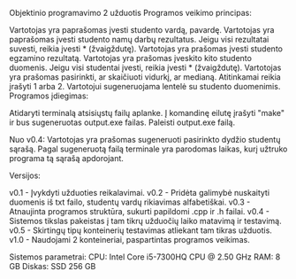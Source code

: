 Objektinio programavimo 2 užduotis Programos veikimo principas:

Vartotojas yra paprašomas įvesti studento vardą, pavardę. Vartotojas yra paprašomas įvesti studento namų darbų rezultatus. Jeigu visi rezultatai suvesti, reikia įvesti * (žvaigždutę). Vartotojas yra prašomas įvesti studento egzamino rezultatą. Vartotojas yra prašomas įveskito kito studento duomenis. Jeigu visi studentai įvesti, reikia įvesti * (žvaigždutę). Vartotojas yra prašomas pasirinkti, ar skaičiuoti vidurkį, ar medianą. Atitinkamai reikia įrašyti 1 arba 2. Vartotojui sugeneruojama lentelė su studento duomenimis. Programos įdiegimas:

Atidaryti terminalą atsisiųstų failų aplanke. Į komandinę eilutę įrašyti "make" ir bus sugeneruotas output.exe failas. Paleisti output.exe failą.

Nuo v0.4: Vartotojas yra prašomas sugeneruoti pasirinkto dydžio studentų sąrašą. Pagal sugeneruotą failą terminale yra parodomas laikas, kurį užtruko programa tą sąrašą apdorojant.

Versijos:

v0.1 - Įvykdyti užduoties reikalavimai.
v0.2 - Pridėta galimybė nuskaityti duomenis iš txt failo, studentų vardų rikiavimas alfabetiškai.
v0.3 - Atnaujinta programos struktūra, sukurti papildomi .cpp ir .h failai.
v0.4 - Sistemos tikslas pakeistas į tam tikrų užduočių laiko matavimą ir testavimą.
v0.5 - Skirtingų tipų konteinerių testavimas atliekant tam tikras užduotis.
v1.0 - Naudojami 2 konteineriai, paspartintas programos veikimas.





Sistemos parametrai:
CPU: Intel Core i5-7300HQ CPU @ 2.50 GHz
RAM: 8 GB
Diskas: SSD 256 GB
